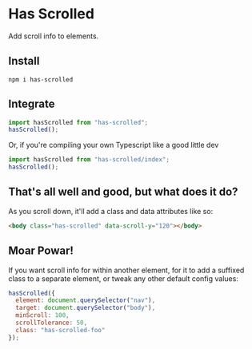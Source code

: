 # Has Scrolled

Add scroll info to elements.

## Install

    npm i has-scrolled

## Integrate

```js
import hasScrolled from "has-scrolled";
hasScrolled();
```

Or, if you're compiling your own Typescript like a good little dev

```js
import hasScrolled from "has-scrolled/index";
hasScrolled();
```

## That's all well and good, but what does it do?

As you scroll down, it'll add a class and data attributes like so:

```html
<body class="has-scrolled" data-scroll-y="120"></body>
```

## Moar Powar!

If you want scroll info for within another element, for it to add a suffixed class to a separate element, or tweak any other default config values:

```js
hasScrolled({
  element: document.querySelector("nav"),
  target: document.querySelector("body"),
  minScroll: 100,
  scrollTolerance: 50,
  class: "has-scrolled-foo"
});
```
